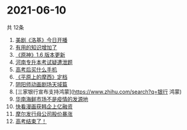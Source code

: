 # 2021-06-10
  共 12条

  <!-- BEGIN -->
  <!-- 最后更新时间:Thu Jun 10 2021 10:12:10 GMT+0000 (Coordinated Universal Time) -->
  1. [美剧《洛基》今日开播](https://www.zhihu.com/search?q=洛基)
1. [有用的知识增加了](https://www.zhihu.com/search?q=科普视频创作国际大赛)
1. [《原神》1.6 版本更新](https://www.zhihu.com/search?q=原神)
1. [河南专升本考试疑遭泄题](https://www.zhihu.com/search?q=河南专升本)
1. [高考后买什么手机](https://www.zhihu.com/search?q=高考后手机)
1. [《平原上的摩西》定档](https://www.zhihu.com/search?q=平原上的摩西)
1. [阴阳师动画剧场天域篇](https://www.zhihu.com/search?q=阴阳师)
1. [三家银行宣布支持鸿蒙](https://www.zhihu.com/search?q=银行 鸿蒙)
1. [华南海鲜市场不是疫情的发源地](https://www.zhihu.com/search?q=华南海鲜市场)
1. [快看漫画获韩企上亿融资](https://www.zhihu.com/search?q=快看漫画)
1. [摩尔发行母公司股价暴涨](https://www.zhihu.com/search?q=摩尔庄园)
1. [高考结束了！](https://www.zhihu.com/search?q=高考结束)
  <!-- END -->
  